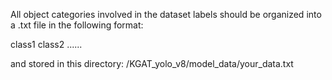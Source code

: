 All object categories involved in the dataset labels should be organized into a .txt file in the following format: 

class1
class2
......

and stored in this directory:
/KGAT_yolo_v8/model_data/your_data.txt



